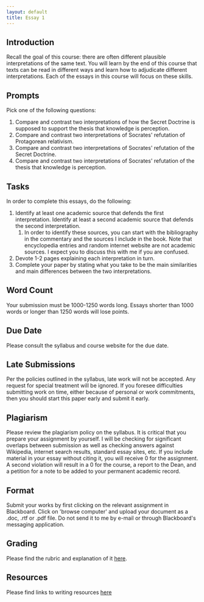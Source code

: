 ```yaml
---
layout: default
title: Essay 1
---
```


## Introduction

Recall the goal of this course: there are often different plausible interpretations of the same text. You will learn by the end of this course that texts can be read in different ways and learn how to adjudicate different interpretations. Each of the essays in this course will focus on these skills. 

## Prompts

Pick one of the following questions: 

1. Compare and contrast two interpretations of how the Secret Doctrine is supposed to support the thesis that knowledge is perception.
2. Compare and contrast two interpretations of Socrates' refutation of Protagorean relativism.
3. Compare and contrast two interpretations of Socrates' refutation of the Secret Doctrine.
3. Compare and contrast two interpretations of Socrates' refutation of the thesis that knowledge is perception.


## Tasks

In order to complete this essays, do the following:
1. Identify at least one academic source that defends the first interpretation. Identify at least a second academic source that defends the second interpretation. 
	1. In order to identify these sources, you can start with the bibliography in the commentary and the sources I include in the book. Note that encyclopedia entries and random internet website are not academic sources. I expect you to discuss this with me if you are confused. 
2. Devote 1-2 pages explaining each interpretation in turn. 
3. Complete your paper by stating what you take to be the main similarities and main differences between the two interpretations. 

## Word Count

Your submission must be 1000-1250 words long. Essays shorter than 1000 words or longer than 1250 words will lose points. 


## Due Date
Please consult the syllabus and course website for the due date.

## Late Submissions

Per the policies outlined in the syllabus, late work will not be accepted. Any request for special treatment will be ignored. If you foresee difficulties submitting work on time, either because of personal or work commitments, then you should start this paper early and submit it early. 

## Plagiarism

Please review the plagiarism policy on the syllabus. It is critical that you prepare your assignment by yourself.  I will be checking for significant overlaps between submission as well as checking answers against Wikipedia, internet search results, standard essay sites, etc. If you include material in your essay without citing it, you will receive 0 for the assignment. A second violation will result in a 0 for the course, a report to the Dean, and a petition for a note to be added to your permanent academic record.

## Format

Submit your works by first clicking on the relevant assignment in Blackboard. Click on 'browse computer' and upload your document as a .doc, .rtf or .pdf file. Do not send it to me by e-mail or through Blackboard's messaging application. 

## Grading
Please find the rubric and explanation of it [here](resources/grading).

## Resources
Please find links to writing resources [here](resources/)



